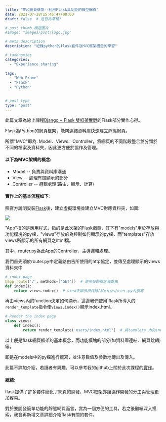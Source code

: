 ```yaml
---
title: "MVC網頁框架--利用Flask具功能的微型網頁"
date: 2021-07-28T15:46:47+08:00
draft: false  # 是否為草稿?

# post thumb 標題圖片
#image: "images/post/logo.jpg"

# meta description
description: "紀錄python的flask套件及MVC框架概念的學習"

# taxonomies
categories: 
  - "Experience sharing"
  
tags:
  - "Web Frame"
  - "Flask"
  - "Python"
  

# post type
type: "post"
---
```


此篇文章為線上課程[Django + Flask 雙框架實戰](https://hiskio.com/courses/373/about)的Flask部分實作心得。

Flask為Python的網頁框架，能夠連結資料庫快速建立靜態網頁。

所謂"MVC"即為: Model、Views、Controller，將網頁的不同階段整合並分類於不同的檔案及資料夾，因此更方便於協作及管理。

#### **以下為MVC架構的概念:**

* Model -- 負責與資料庫溝通
* View -- 處理有關顯示的部分
* Controller -- 邏輯處理(路由、顯示、計算)

#### **實作上的基本流程如下:**

照官方說明安裝[Flask](https://flask.palletsprojects.com/en/2.0.x/installation/)後，建立虛擬環境並建立MVC對應資料夾，如圖:

![](/images/flask1.jpg)

"App"指的是應用程式，指的是此次架的Flask網頁，其下有"models"用於存放與功能模塊的py檔，"views"存放的為控制如何顯示的py檔，而"templates"存放views所顯示的所有網頁之html檔。

其中，router.py為此App的Controller，主導邏輯處理。

我們首先須於router.py中定義路由吉所使用的http協定，並傳至處理顯示的views資料夾中

```python
# index page
@app.route('/', methods=['GET'])  # 使用裝飾器定義路由
def index():
    return views.index()  # view去顯示根目錄(於views/user.py內撰寫
```

再由views內的function決定如何顯示，這邊我們使用 flask所導入的`render_template`指令使`views.index()`顯示index.html。

```python
# Render the index page
class views:
    def index():
        return render_template('users/index.html')  # 將template 內的index.html 渲染出來
```

以上便是flask網頁框架的基本概念，而功能模塊的部分(如資料庫連結、網頁跳轉)等。

即是在models中的py檔進行撰寫，並注意數值及參數地傳出及傳入。

此篇不詳加介紹，若讀者有興趣，可以參考我的github上關於此次課程的[實作](https://github.com/mike504110403/flask_demo_git)。


#### **總結:**
flask提供了許多套件簡化了網頁的開發，MVC框架亦讓協作開發的分工與管理更加容易。

對於要開發簡單功能的靜態網頁而言，實為一個方便的工具，若之後繼續深入摸索，我會再新增文章詳細介紹flask有關的套件。

